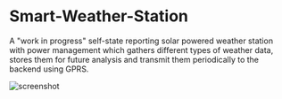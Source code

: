 # Smart-Weather-Station
A "work in progress" self-state reporting solar powered weather station with power management which gathers different types of weather data, stores them for future analysis and transmit them periodically to the backend using GPRS.

![screenshot](Smart-Weather-Station/SmartWeatherStation.JPG)
